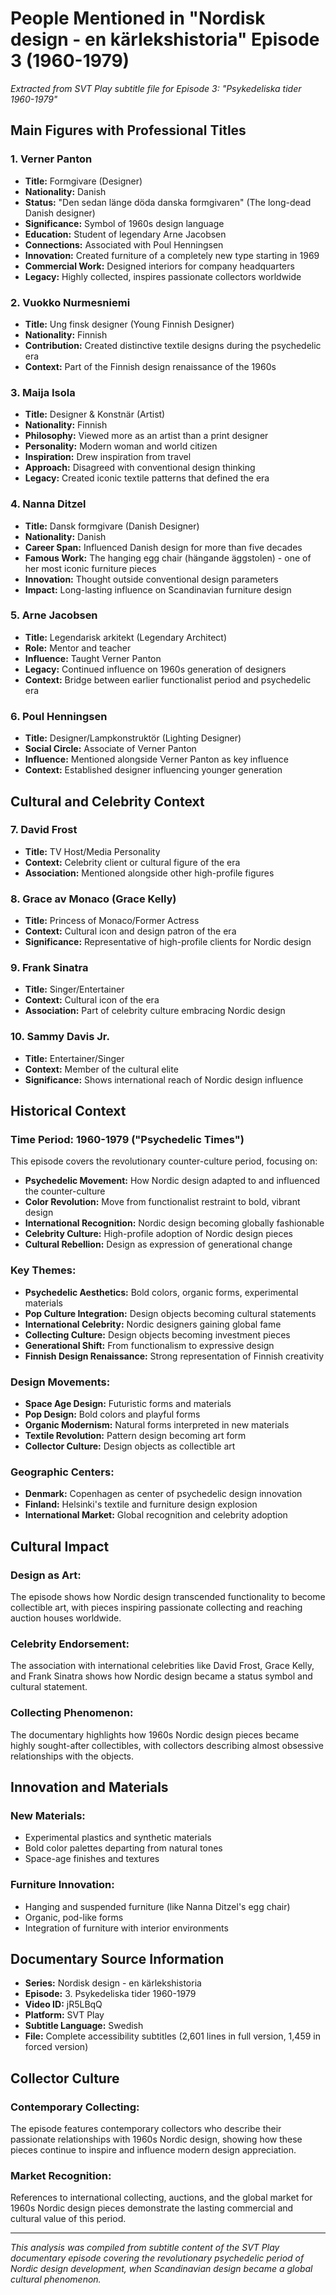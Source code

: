 # People Mentioned in "Nordisk design - en kärlekshistoria" Episode 3 (1960-1979)

*Extracted from SVT Play subtitle file for Episode 3: "Psykedeliska tider 1960-1979"*

## Main Figures with Professional Titles

### **1. Verner Panton**
- **Title:** Formgivare (Designer)
- **Nationality:** Danish
- **Status:** "Den sedan länge döda danska formgivaren" (The long-dead Danish designer)
- **Significance:** Symbol of 1960s design language
- **Education:** Student of legendary Arne Jacobsen
- **Connections:** Associated with Poul Henningsen
- **Innovation:** Created furniture of a completely new type starting in 1969
- **Commercial Work:** Designed interiors for company headquarters
- **Legacy:** Highly collected, inspires passionate collectors worldwide

### **2. Vuokko Nurmesniemi**
- **Title:** Ung finsk designer (Young Finnish Designer)
- **Nationality:** Finnish
- **Contribution:** Created distinctive textile designs during the psychedelic era
- **Context:** Part of the Finnish design renaissance of the 1960s

### **3. Maija Isola**
- **Title:** Designer & Konstnär (Artist)
- **Nationality:** Finnish
- **Philosophy:** Viewed more as an artist than a print designer
- **Personality:** Modern woman and world citizen
- **Inspiration:** Drew inspiration from travel
- **Approach:** Disagreed with conventional design thinking
- **Legacy:** Created iconic textile patterns that defined the era

### **4. Nanna Ditzel**
- **Title:** Dansk formgivare (Danish Designer)
- **Nationality:** Danish
- **Career Span:** Influenced Danish design for more than five decades
- **Famous Work:** The hanging egg chair (hängande äggstolen) - one of her most iconic furniture pieces
- **Innovation:** Thought outside conventional design parameters
- **Impact:** Long-lasting influence on Scandinavian furniture design

### **5. Arne Jacobsen**
- **Title:** Legendarisk arkitekt (Legendary Architect)
- **Role:** Mentor and teacher
- **Influence:** Taught Verner Panton
- **Legacy:** Continued influence on 1960s generation of designers
- **Context:** Bridge between earlier functionalist period and psychedelic era

### **6. Poul Henningsen**
- **Title:** Designer/Lampkonstruktör (Lighting Designer)
- **Social Circle:** Associate of Verner Panton
- **Influence:** Mentioned alongside Verner Panton as key influence
- **Context:** Established designer influencing younger generation

## Cultural and Celebrity Context

### **7. David Frost**
- **Title:** TV Host/Media Personality
- **Context:** Celebrity client or cultural figure of the era
- **Association:** Mentioned alongside other high-profile figures

### **8. Grace av Monaco (Grace Kelly)**
- **Title:** Princess of Monaco/Former Actress
- **Context:** Cultural icon and design patron of the era
- **Significance:** Representative of high-profile clients for Nordic design

### **9. Frank Sinatra**
- **Title:** Singer/Entertainer
- **Context:** Cultural icon of the era
- **Association:** Part of celebrity culture embracing Nordic design

### **10. Sammy Davis Jr.**
- **Title:** Entertainer/Singer
- **Context:** Member of the cultural elite
- **Significance:** Shows international reach of Nordic design influence

## Historical Context

### **Time Period:** 1960-1979 ("Psychedelic Times")
This episode covers the revolutionary counter-culture period, focusing on:

- **Psychedelic Movement:** How Nordic design adapted to and influenced the counter-culture
- **Color Revolution:** Move from functionalist restraint to bold, vibrant design
- **International Recognition:** Nordic design becoming globally fashionable
- **Celebrity Culture:** High-profile adoption of Nordic design pieces
- **Cultural Rebellion:** Design as expression of generational change

### **Key Themes:**
- **Psychedelic Aesthetics:** Bold colors, organic forms, experimental materials
- **Pop Culture Integration:** Design objects becoming cultural statements
- **International Celebrity:** Nordic designers gaining global fame
- **Collecting Culture:** Design objects becoming investment pieces
- **Generational Shift:** From functionalism to expressive design
- **Finnish Design Renaissance:** Strong representation of Finnish creativity

### **Design Movements:**
- **Space Age Design:** Futuristic forms and materials
- **Pop Design:** Bold colors and playful forms
- **Organic Modernism:** Natural forms interpreted in new materials
- **Textile Revolution:** Pattern design becoming art form
- **Collector Culture:** Design objects as collectible art

### **Geographic Centers:**
- **Denmark:** Copenhagen as center of psychedelic design innovation
- **Finland:** Helsinki's textile and furniture design explosion
- **International Market:** Global recognition and celebrity adoption

## Cultural Impact

### **Design as Art:**
The episode shows how Nordic design transcended functionality to become collectible art, with pieces inspiring passionate collecting and reaching auction houses worldwide.

### **Celebrity Endorsement:**
The association with international celebrities like David Frost, Grace Kelly, and Frank Sinatra shows how Nordic design became a status symbol and cultural statement.

### **Collecting Phenomenon:**
The documentary highlights how 1960s Nordic design pieces became highly sought-after collectibles, with collectors describing almost obsessive relationships with the objects.

## Innovation and Materials

### **New Materials:**
- Experimental plastics and synthetic materials
- Bold color palettes departing from natural tones
- Space-age finishes and textures

### **Furniture Innovation:**
- Hanging and suspended furniture (like Nanna Ditzel's egg chair)
- Organic, pod-like forms
- Integration of furniture with interior environments

## Documentary Source Information

- **Series:** Nordisk design - en kärlekshistoria
- **Episode:** 3. Psykedeliska tider 1960-1979
- **Video ID:** jR5LBqQ
- **Platform:** SVT Play
- **Subtitle Language:** Swedish
- **File:** Complete accessibility subtitles (2,601 lines in full version, 1,459 in forced version)

## Collector Culture

### **Contemporary Collecting:**
The episode features contemporary collectors who describe their passionate relationships with 1960s Nordic design, showing how these pieces continue to inspire and influence modern design appreciation.

### **Market Recognition:**
References to international collecting, auctions, and the global market for 1960s Nordic design pieces demonstrate the lasting commercial and cultural value of this period.

---

*This analysis was compiled from subtitle content of the SVT Play documentary episode covering the revolutionary psychedelic period of Nordic design development, when Scandinavian design became a global cultural phenomenon.*